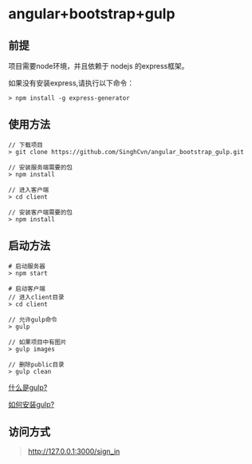 # angular+bootstrap+gulp

## 前提

项目需要node环境，并且依赖于 nodejs 的express框架。

如果没有安装express,请执行以下命令：
```
> npm install -g express-generator
```


## 使用方法  
```
// 下载项目
> git clone https://github.com/SinghCvn/angular_bootstrap_gulp.git

// 安装服务端需要的包
> npm install 

// 进入客户端
> cd client

// 安装客户端需要的包
> npm install
```

## 启动方法
```
# 启动服务器
> npm start  

# 启动客户端
// 进入client目录
> cd client

// 允许gulp命令
> gulp

// 如果项目中有图片
> gulp images

// 删除public目录
> gulp clean

```
[什么是gulp? ](http://www.gulpjs.com.cn/)

[如何安装gulp? ](http://www.gulpjs.com.cn/docs/getting-started/)

## 访问方式
> http://127.0.0.1:3000/sign_in
